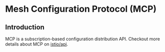 # Mesh Configuration Protocol (MCP)

## Introduction

MCP is a subscription-based configuration distribution API. Checkout more details about MCP on [istio/api](https://github.com/istio/api/tree/master/mcp#overview).
